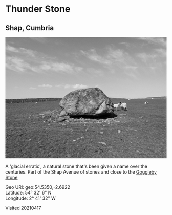 # Thunder Stone

## Shap, Cumbria

![thunder_stone_1](images/thunder_stone_1.jpeg)

A 'glacial erratic', a natural stone that's been given a name over the centuries. Part of the Shap Avenue of stones and close to the [Goggleby Stone](https://maenhir.neocities.org/cumbria/gogglebystone)

Geo URI: geo:54.5350,-2.6922  
Latitude: 54° 32' 6" N  
Longitude: 2° 41' 32" W  

Visited 20210417